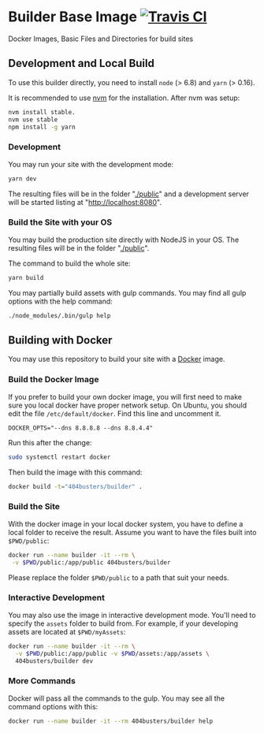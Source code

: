 # Builder Base Image [![Travis CI][travis-badge]][travis]

Docker Images, Basic Files and Directories for build sites

[travis]: https://travis-ci.org/404busters/Builder-Image?branch=master
[travis-badge]: https://travis-ci.org/yookoala/Builder-Image.svg?branch=master


## Development and Local Build

To use this builder directly, you need to install `node` (> 6.8)
and `yarn` (> 0.16).

It is recommended to use [nvm][nvm] for the installation. After nvm
was setup:

```bash
nvm install stable.
nvm use stable
npm install -g yarn
```

[nvm]: https://github.com/creationix/nvm


### Development

You may run your site with the development mode:

```bash
yarn dev
```

The resulting files will be in the folder "[./public](public)" and a development
server will be started listing at "[http://localhost:8080](http://localhost:8080)".

### Build the Site with your OS

You may build the production site directly with NodeJS in your OS. The
resulting files will be in the folder "[./public](public)".

The command to build the whole site:

```bash
yarn build
```

You may partially build assets with gulp commands. You may find all gulp
options with the help command:

```bash
./node_modules/.bin/gulp help
```


## Building with Docker

You may use this repository to build your site with a [Docker][docker] image.

[docker]: https://www.docker.com/

### Build the Docker Image

If you prefer to build your own docker image, you will first need to make sure
you local docker have proper network setup. On Ubuntu, you should edit the file
`/etc/default/docker`. Find this line and uncomment it.

```
DOCKER_OPTS="--dns 8.8.8.8 --dns 8.8.4.4"
```

Run this after the change:

```bash
sudo systemctl restart docker
```

Then build the image with this command:

```bash
docker build -t="404busters/builder" .
```

### Build the Site

With the docker image in your local docker system, you have to define a local
folder to receive the result. Assume you want to have the files built into
`$PWD/public`:

```bash
docker run --name builder -it --rm \
 -v $PWD/public:/app/public 404busters/builder
```

Please replace the folder `$PWD/public` to a path that suit your needs.

### Interactive Development

You may also use the image in interactive development mode. You'll need to
specify the `assets` folder to build from. For example, if your developing
assets are located at `$PWD/myAssets`:

```bash
docker run --name builder -it --rm \
  -v $PWD/public:/app/public -v $PWD/assets:/app/assets \
  404busters/builder dev
```

### More Commands

Docker will pass all the commands to the gulp. You may see all the command
options with this:

```bash
docker run --name builder -it --rm 404busters/builder help
```

